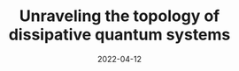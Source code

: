 ---
title: "Unraveling the topology of dissipative quantum systems"
collection: publications
permalink: /publication/2015-10-01-paper-title-number-3
excerpt: 'We discuss topology in dissipative quantum systems from the perspective of quantum trajectories. The latter emerge in the unraveling of Markovian quantum master equations and/or in continuous quantum measurements. Ensemble-averaging quantum trajectories at the occurrence of quantum jumps, i.e., the jump times, gives rise to a discrete, deterministic evolution which is highly sensitive to the presence of dark states [Gneiting et al., Phys. Rev. A 104, 062212 (2021)]. We show for a broad family of translation-invariant collapse models that the set of dark-state-inducing Hamiltonians imposes a nontrivial topological structure on the space of Hamiltonians, which is also reflected by the corresponding jump-time dynamics. The topological character of the latter can then be observed, for instance, in the transport behavior, exposing an infinite hierarchy of topological phase transitions. We develop our theory for one- and two-dimensional two-band Hamiltonians and show that the topological behavior is directly manifest for chiral, PT, or time-reversal-symmetric Hamiltonians.'
date: 2022-04-12
venue: 'Physical Review Research'
paperurl: 'https://journals.aps.org/prresearch/abstract/10.1103/PhysRevResearch.4.023036'
citation: 'Your Name, You. (2015). &quot;Paper Title Number 3.&quot; <i>Journal 1</i>. 1(3).'
---